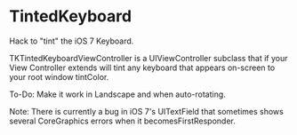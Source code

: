 TintedKeyboard
==============

Hack to "tint" the iOS 7 Keyboard.

TKTintedKeyboardViewController is a UIViewController subclass that if your View Controller extends will tint any
keyboard that appears on-screen to your root window tintColor.

To-Do: Make it work in Landscape and when auto-rotating.

Note: There is currently a bug in iOS 7's UITextField that sometimes shows several CoreGraphics errors when it
becomesFirstResponder.
